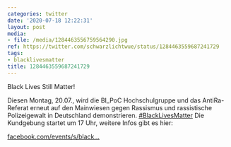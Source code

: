 ```yaml
---
categories: twitter
date: '2020-07-18 12:22:31'
layout: post
media:
- file: /media/1284463556759564290.jpg
ref: https://twitter.com/schwarzlichtwue/status/1284463559687241729
tags:
- blacklivesmatter
title: 1284463559687241729
---
```

Black Lives Still Matter!



Diesen Montag, 20.07., wird die BI_PoC Hochschulgruppe und das AntiRa-Referat erneut auf den Mainwiesen gegen Rassismus und rassistische Polizeigewalt in Deutschland demonstrieren. [#BlackLivesMatter](/t/blacklivesmatter) 
Die Kundgebung startet um 17 Uhr, weitere Infos gibt es hier:

[facebook.com/events/s/black…](https://facebook.com/events/s/black-lives-still-matter-kundg/286157886172996/?ti=icl)